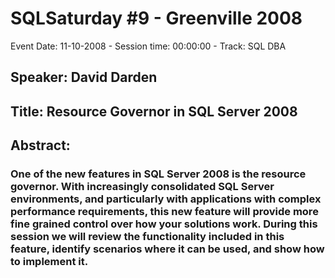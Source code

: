 # SQLSaturday #9 - Greenville 2008
Event Date: 11-10-2008 - Session time: 00:00:00 - Track: SQL DBA
## Speaker: David Darden
## Title: Resource Governor in SQL Server 2008
## Abstract:
### One of the new features in SQL Server 2008 is the resource governor.  With increasingly consolidated SQL Server environments, and particularly with applications with complex performance requirements, this new feature will provide more fine grained control over how your solutions work.  During this session we will review the functionality included in this feature, identify scenarios where it can be used, and show how to implement it.

